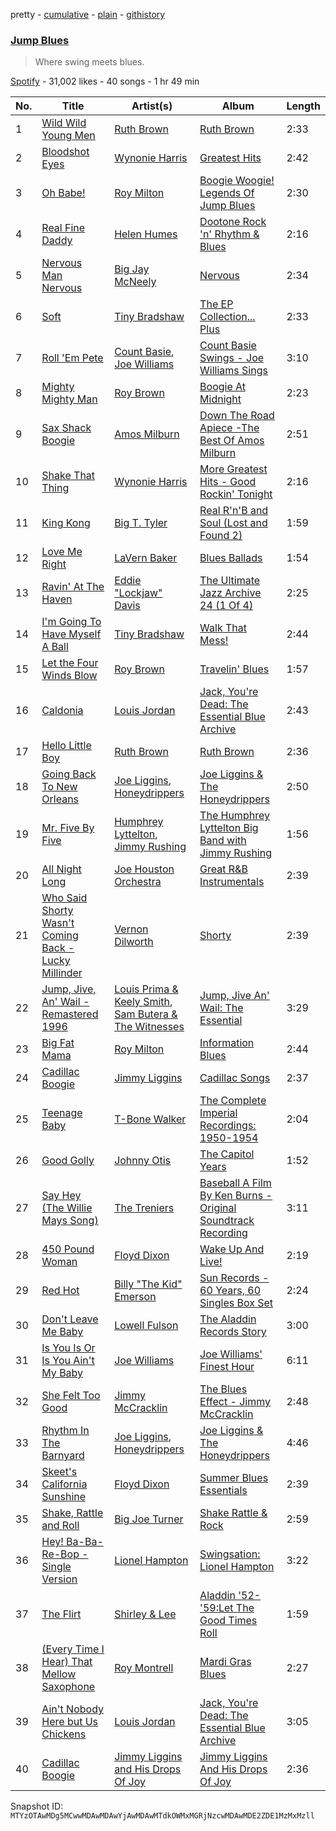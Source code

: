 pretty - [cumulative](/playlists/cumulative/37i9dQZF1DX7nt6DdNdydo.md) - [plain](/playlists/plain/37i9dQZF1DX7nt6DdNdydo) - [githistory](https://github.githistory.xyz/mackorone/spotify-playlist-archive/blob/main/playlists/plain/37i9dQZF1DX7nt6DdNdydo)

### [Jump Blues](https://open.spotify.com/playlist/37i9dQZF1DX7nt6DdNdydo)

> Where swing meets blues.

[Spotify](https://open.spotify.com/user/spotify) - 31,002 likes - 40 songs - 1 hr 49 min

| No. | Title | Artist(s) | Album | Length |
|---|---|---|---|---|
| 1 | [Wild Wild Young Men](https://open.spotify.com/track/3TIkpec14up3Wb7oykhdwV) | [Ruth Brown](https://open.spotify.com/artist/4EYVgfZJ8wKXWmIvCx3gOY) | [Ruth Brown](https://open.spotify.com/album/1k5uQeczqciJ3kOcETQvAI) | 2:33 |
| 2 | [Bloodshot Eyes](https://open.spotify.com/track/3T4py44BDlu7wO3pqrxWl9) | [Wynonie Harris](https://open.spotify.com/artist/4Imc3wiT22cuynvQNpXcVn) | [Greatest Hits](https://open.spotify.com/album/0Dwycst55CZdI6R6kXhN8c) | 2:42 |
| 3 | [Oh Babe!](https://open.spotify.com/track/5rjGP2an1PW03auZnOexz0) | [Roy Milton](https://open.spotify.com/artist/02tMtF5FVucqAJW2TQB9ig) | [Boogie Woogie! Legends Of Jump Blues](https://open.spotify.com/album/5K0TKBc20U2Wc4Wu2cgRMZ) | 2:30 |
| 4 | [Real Fine Daddy](https://open.spotify.com/track/1IEjfCPwrQU942xOp8Wa6B) | [Helen Humes](https://open.spotify.com/artist/5xcai2yBVdyRXXYfpaKdyD) | [Dootone Rock 'n' Rhythm & Blues](https://open.spotify.com/album/0qt4mC8NS8SOZGjsJoXulh) | 2:16 |
| 5 | [Nervous Man Nervous](https://open.spotify.com/track/69CI6aEDyRmPYM46WaTFkj) | [Big Jay McNeely](https://open.spotify.com/artist/5K3FOIJ4gEZlPaJJpqaXmm) | [Nervous](https://open.spotify.com/album/0vNGXCP2gfCjlkYB0ktiri) | 2:34 |
| 6 | [Soft](https://open.spotify.com/track/2UAoyTSnK6A8V5dX7zRtXL) | [Tiny Bradshaw](https://open.spotify.com/artist/70sHURBVOq2rwWkmBpDxYa) | [The EP Collection..\. Plus](https://open.spotify.com/album/3ftQo0FtXIbPTcaB7q25cl) | 2:33 |
| 7 | [Roll 'Em Pete](https://open.spotify.com/track/7cZee2jcOLtRtHcU3em8ZR) | [Count Basie](https://open.spotify.com/artist/2jFZlvIea42ZvcCw4OeEdA), [Joe Williams](https://open.spotify.com/artist/7FMGtucexJvUxVz7scydEL) | [Count Basie Swings \- Joe Williams Sings](https://open.spotify.com/album/4ZNICkebqBbvXNZmBTUcq5) | 3:10 |
| 8 | [Mighty Mighty Man](https://open.spotify.com/track/5tBDBrsPypLVJ9Rbpy3MNm) | [Roy Brown](https://open.spotify.com/artist/1tawCzlbH40c30eztzufSu) | [Boogie At Midnight](https://open.spotify.com/album/3TlIlU1oNMJkDNxZ53OgKC) | 2:23 |
| 9 | [Sax Shack Boogie](https://open.spotify.com/track/5M0LiPltBA6gVxGhFzBXKw) | [Amos Milburn](https://open.spotify.com/artist/3uZRvkqeNHKLMFQrJBaUCX) | [Down The Road Apiece \-The Best Of Amos Milburn](https://open.spotify.com/album/04bo29HzmFDq9Un9O93nEp) | 2:51 |
| 10 | [Shake That Thing](https://open.spotify.com/track/2XacJ1d8YqhSrxxUFykEOY) | [Wynonie Harris](https://open.spotify.com/artist/4Imc3wiT22cuynvQNpXcVn) | [More Greatest Hits \- Good Rockin' Tonight](https://open.spotify.com/album/1d0AzcPC6aD8jmDmhCYRuP) | 2:16 |
| 11 | [King Kong](https://open.spotify.com/track/2eVCMrIn3sIPX7TRHuBsdy) | [Big T\. Tyler](https://open.spotify.com/artist/47DP9iiYF1bvMDIGFiV3tc) | [Real R'n'B and Soul \(Lost and Found 2\)](https://open.spotify.com/album/6bThGExgy1Y415PO9esT13) | 1:59 |
| 12 | [Love Me Right](https://open.spotify.com/track/5cdHRbjhYzNUSvzWWDfKcC) | [LaVern Baker](https://open.spotify.com/artist/0V6zo2mJw9FdwWLClKC9yw) | [Blues Ballads](https://open.spotify.com/album/1nTzKUnHcWvrDDWxvuUYbi) | 1:54 |
| 13 | [Ravin' At The Haven](https://open.spotify.com/track/1RSqMNhk8G61L50P8CYzFN) | [Eddie "Lockjaw" Davis](https://open.spotify.com/artist/0gNn3uUyIEErdQthThI51i) | [The Ultimate Jazz Archive 24 \(1 Of 4\)](https://open.spotify.com/album/5qexDsh1yWVL4Ot6rbr9il) | 2:25 |
| 14 | [I'm Going To Have Myself A Ball](https://open.spotify.com/track/1959fuoNuBSXULOrA4xJi5) | [Tiny Bradshaw](https://open.spotify.com/artist/70sHURBVOq2rwWkmBpDxYa) | [Walk That Mess!](https://open.spotify.com/album/5YK3ihvqFAPUDhsv6fcMTR) | 2:44 |
| 15 | [Let the Four Winds Blow](https://open.spotify.com/track/42YTOpUqCmVEL6jmOH5G59) | [Roy Brown](https://open.spotify.com/artist/1tawCzlbH40c30eztzufSu) | [Travelin' Blues](https://open.spotify.com/album/1ebcZ8wxJmT0UvU9aQEXJT) | 1:57 |
| 16 | [Caldonia](https://open.spotify.com/track/3BRWIwvtwSeKzcwUfNF1i9) | [Louis Jordan](https://open.spotify.com/artist/2nRbxpnBMMbtMBWH5QdqH2) | [Jack, You're Dead: The Essential Blue Archive](https://open.spotify.com/album/2s0dl1Uf59BlayS3m47FDy) | 2:43 |
| 17 | [Hello Little Boy](https://open.spotify.com/track/2JAuujVyt4XzR9eDScPQVN) | [Ruth Brown](https://open.spotify.com/artist/4EYVgfZJ8wKXWmIvCx3gOY) | [Ruth Brown](https://open.spotify.com/album/1k5uQeczqciJ3kOcETQvAI) | 2:36 |
| 18 | [Going Back To New Orleans](https://open.spotify.com/track/15UtASGoJcuIZlLRTUGYVZ) | [Joe Liggins](https://open.spotify.com/artist/5csKyypxXUXTNBUGuCrsoV), [Honeydrippers](https://open.spotify.com/artist/3H7btloLVTOa77fbzuuzdF) | [Joe Liggins & The Honeydrippers](https://open.spotify.com/album/4xhs6dSoAHMYqJuq3zNygO) | 2:50 |
| 19 | [Mr\. Five By Five](https://open.spotify.com/track/4PAj4rebLjJLFEeZNPEjf2) | [Humphrey Lyttelton](https://open.spotify.com/artist/64rUsDFcuATcV1JyYn26mf), [Jimmy Rushing](https://open.spotify.com/artist/5oSx3uh0EaLA2xEywrMsCX) | [The Humphrey Lyttelton Big Band with Jimmy Rushing](https://open.spotify.com/album/0Vf3hj99x2COkEfGXOdjhh) | 1:56 |
| 20 | [All Night Long](https://open.spotify.com/track/6fNlsbMIQh1794kBZ4bavY) | [Joe Houston Orchestra](https://open.spotify.com/artist/7dhUARf3tXiAm57gKqhi2o) | [Great R&B Instrumentals](https://open.spotify.com/album/0zq9zlmuv2FcOOwmNqh7cL) | 2:39 |
| 21 | [Who Said Shorty Wasn't Coming Back \- Lucky Millinder](https://open.spotify.com/track/5HpZRWDP8738mEl6OTZvfF) | [Vernon Dilworth](https://open.spotify.com/artist/0WgOtKOQ7BkDAMR7azqX1n) | [Shorty](https://open.spotify.com/album/5bxjj3N3oq4Ou5uTgfzXZ3) | 2:39 |
| 22 | [Jump, Jive, An' Wail \- Remastered 1996](https://open.spotify.com/track/1avf1M4btPbNGiIUXeNSvt) | [Louis Prima & Keely Smith](https://open.spotify.com/artist/1VNfHD8QBVfKnAeHUh42jv), [Sam Butera & The Witnesses](https://open.spotify.com/artist/70njzKgLbLbWkCPhKEu2oV) | [Jump, Jive An' Wail: The Essential](https://open.spotify.com/album/2FIAcPHPr2NHqszrKQXj8w) | 3:29 |
| 23 | [Big Fat Mama](https://open.spotify.com/track/03DRiEEHelUfdyDW2Z5y9e) | [Roy Milton](https://open.spotify.com/artist/02tMtF5FVucqAJW2TQB9ig) | [Information Blues](https://open.spotify.com/album/5a43mcGKhwab4Ns4MJ0cAJ) | 2:44 |
| 24 | [Cadillac Boogie](https://open.spotify.com/track/6eYWirDI4Dxrl8wOzz1b4P) | [Jimmy Liggins](https://open.spotify.com/artist/5vBfHviQ6oBuIJw4yZ1NNF) | [Cadillac Songs](https://open.spotify.com/album/7kOOaH8l9HT6009jqUEDms) | 2:37 |
| 25 | [Teenage Baby](https://open.spotify.com/track/0W3NQBKaw2ncqUefnqCq8a) | [T\-Bone Walker](https://open.spotify.com/artist/6nPKmEbQmR8jGZEm7ArOFX) | [The Complete Imperial Recordings: 1950\-1954](https://open.spotify.com/album/2aFmMoshdIDguX9ds0mMe2) | 2:04 |
| 26 | [Good Golly](https://open.spotify.com/track/1XjV7jqITBJgpq2yj6O9hK) | [Johnny Otis](https://open.spotify.com/artist/5PGt6fQNjLKhYYeGLWKWcM) | [The Capitol Years](https://open.spotify.com/album/2HrlxHARSvSqo9EUtkZ7FV) | 1:52 |
| 27 | [Say Hey \(The Willie Mays Song\)](https://open.spotify.com/track/0IOxVTksrKA1qX73krTKeN) | [The Treniers](https://open.spotify.com/artist/1drcMrZqfYsecBlwciiLDZ) | [Baseball A Film By Ken Burns \- Original Soundtrack Recording](https://open.spotify.com/album/4oH4jZYMSUrGRjgG41Zdua) | 3:11 |
| 28 | [450 Pound Woman](https://open.spotify.com/track/66v57SIfLYJYGYu2WkWiSJ) | [Floyd Dixon](https://open.spotify.com/artist/5UCUtfCh50agObTTt2ma1M) | [Wake Up And Live!](https://open.spotify.com/album/3g1sF0zm03qghoAmMlGcpt) | 2:19 |
| 29 | [Red Hot](https://open.spotify.com/track/1MXmG9AZuyY1EjHgAeY2kL) | [Billy "The Kid" Emerson](https://open.spotify.com/artist/07mlkNoHj4X0n11DmGBptw) | [Sun Records \- 60 Years, 60 Singles Box Set](https://open.spotify.com/album/3O2SUQ0VEHYYU1BKwsNV0O) | 2:24 |
| 30 | [Don't Leave Me Baby](https://open.spotify.com/track/4o7M4lcfWchslXl2Lmr1hG) | [Lowell Fulson](https://open.spotify.com/artist/3VhvGNnWfzmlEyiuhzdgf5) | [The Aladdin Records Story](https://open.spotify.com/album/6u6jOi6YuLSVQkhRHK3rvM) | 3:00 |
| 31 | [Is You Is Or Is You Ain't My Baby](https://open.spotify.com/track/0M0r27mFU32BoLGliqLMm8) | [Joe Williams](https://open.spotify.com/artist/7FMGtucexJvUxVz7scydEL) | [Joe Williams' Finest Hour](https://open.spotify.com/album/70KmX46g0Cy8aMiwvYLhjq) | 6:11 |
| 32 | [She Felt Too Good](https://open.spotify.com/track/43KCW22IMps9LFflkq46jx) | [Jimmy McCracklin](https://open.spotify.com/artist/58CohJpaPmE4H0fXEAnt4i) | [The Blues Effect \- Jimmy McCracklin](https://open.spotify.com/album/1oFFytrjY9irGeOpFf0ULZ) | 2:48 |
| 33 | [Rhythm In The Barnyard](https://open.spotify.com/track/2zAlaHnn1BjU6K4XYPtYZS) | [Joe Liggins](https://open.spotify.com/artist/5csKyypxXUXTNBUGuCrsoV), [Honeydrippers](https://open.spotify.com/artist/3H7btloLVTOa77fbzuuzdF) | [Joe Liggins & The Honeydrippers](https://open.spotify.com/album/4xhs6dSoAHMYqJuq3zNygO) | 4:46 |
| 34 | [Skeet's California Sunshine](https://open.spotify.com/track/2ewbTqjVof485O4tVrNXsd) | [Floyd Dixon](https://open.spotify.com/artist/5UCUtfCh50agObTTt2ma1M) | [Summer Blues Essentials](https://open.spotify.com/album/2n5OaC1GrgHfCQ2T2XpH9U) | 2:39 |
| 35 | [Shake, Rattle and Roll](https://open.spotify.com/track/7aLoa1F3EoM8AeC6Ao1RKz) | [Big Joe Turner](https://open.spotify.com/artist/1DTgcOxytJHD8p17mhSgd7) | [Shake Rattle & Rock](https://open.spotify.com/album/3srwW4zf3HJcOItxUokJgI) | 2:59 |
| 36 | [Hey! Ba\-Ba\-Re\-Bop \- Single Version](https://open.spotify.com/track/7gSmmvzQxRYS331hdqyE7W) | [Lionel Hampton](https://open.spotify.com/artist/2PjgZkwAEk7UTin4jP6HLP) | [Swingsation: Lionel Hampton](https://open.spotify.com/album/3XX8hxTz2lu7Ux2kKF0R66) | 3:22 |
| 37 | [The Flirt](https://open.spotify.com/track/0367Y5NNAanCDqBTLEUEwU) | [Shirley & Lee](https://open.spotify.com/artist/7kowgNVIlvDxx9Uhvcft5Y) | [Aladdin '52\-'59:Let The Good Times Roll](https://open.spotify.com/album/5UOdBLbQBqGZlQoV1OJQTP) | 1:59 |
| 38 | [\(Every Time I Hear\) That Mellow Saxophone](https://open.spotify.com/track/2RjpkTcVv36r30mmT4XOTy) | [Roy Montrell](https://open.spotify.com/artist/0MZfXdUZT01ubCcpRJm9lq) | [Mardi Gras Blues](https://open.spotify.com/album/5tLHw9N8vVR5OVySvPB1Ak) | 2:27 |
| 39 | [Ain't Nobody Here but Us Chickens](https://open.spotify.com/track/25F0nPXUD6si9DalVWNp6m) | [Louis Jordan](https://open.spotify.com/artist/2nRbxpnBMMbtMBWH5QdqH2) | [Jack, You're Dead: The Essential Blue Archive](https://open.spotify.com/album/2s0dl1Uf59BlayS3m47FDy) | 3:05 |
| 40 | [Cadillac Boogie](https://open.spotify.com/track/0N143ZIbhVs7xVAOHVk8E9) | [Jimmy Liggins and His Drops Of Joy](https://open.spotify.com/artist/4xQBPJJJ7cnIch3BhKTm6S) | [Jimmy Liggins And His Drops Of Joy](https://open.spotify.com/album/4HQ1P6MhPIZ37LSAv9IDts) | 2:36 |

Snapshot ID: `MTYzOTAwMDg5MCwwMDAwMDAwYjAwMDAwMTdkOWMxMGRjNzcwMDAwMDE2ZDE1MzMxMzll`